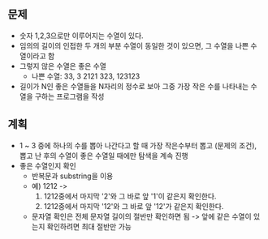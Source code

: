 ## 문제
- 숫자 1,2,3으로만 이루어지는 수열이 있다. 
- 임의의 길이의 인접한 두 개의 부분 수열이 동일한 것이 있으면, 그 수열을 나쁜 수열이라고 함
- 그렇지 않은 수열은 좋은 수열
  - 나쁜 수열: 33, 3 2121 323, 123123
- 길이가 N인 좋은 수열들을 N자리의 정수로 보아 그중 가장 작은 수를 나타내는 수열을 구하는 프로그램을 작성

## 계획
- 1 ~ 3 중에 하나의 수를 뽑아 나간다고 할 때 가장 작은수부터 뽑고 (문제의 조건), 뽑고 난 후의 수열이 좋은 수열일 때에만 탐색을 계속 진행
- 좋은 수열인지 확인
  - 반복문과 substring을 이용
  - 예) 1212 ->
    1. 1212중에서 마지막 '2'와 그 바로 앞 '1'이 같은지 확인한다.
    2. 1212중에서 마지막 '12'와 그 바로 앞 '12'가 같은지 확인한다.
  - 문자열 확인은 전체 문자열 길이의 절반만 확인하면 됨 -> 앞에 같은 수열이 있는지 확인하려면 최대 절반만 가능

